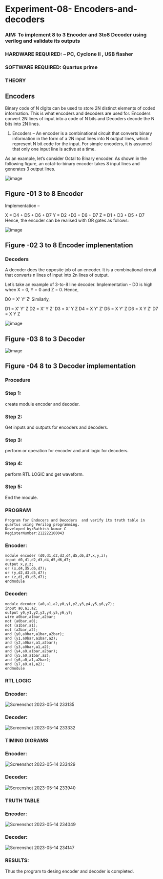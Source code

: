 # Experiment-08- Encoders-and-decoders 
### AIM: To implement 8 to 3 Encoder and  3to8 Decoder using verilog and validate its outputs
### HARDWARE REQUIRED:  – PC, Cyclone II , USB flasher
### SOFTWARE REQUIRED:   Quartus prime
### THEORY 

## Encoders
Binary code of N digits can be used to store 2N distinct elements of coded information. This is what encoders and decoders are used for. Encoders convert 2N lines of input into a code of N bits and Decoders decode the N bits into 2N lines.

1. Encoders –
An encoder is a combinational circuit that converts binary information in the form of a 2N input lines into N output lines, which represent N bit code for the input. For simple encoders, it is assumed that only one input line is active at a time.

As an example, let’s consider Octal to Binary encoder. As shown in the following figure, an octal-to-binary encoder takes 8 input lines and generates 3 output lines.

![image](https://user-images.githubusercontent.com/36288975/171543588-bc0746df-a173-4b35-989e-5fb7d385fe8a.png)
## Figure -01 3 to 8 Encoder 


Implementation –

X = D4 + D5 + D6 + D7
Y = D2 +D3 + D6 + D7
Z = D1 + D3 + D5 + D7 
Hence, the encoder can be realised with OR gates as follows:


![image](https://user-images.githubusercontent.com/36288975/171543740-68403b82-aa93-4c98-9343-f32b14885a2e.png)
## Figure -02 3 to 8 Encoder implenentation 

 ### Decoders 
A decoder does the opposite job of an encoder. It is a combinational circuit that converts n lines of input into 2n lines of output.

Let’s take an example of 3-to-8 line decoder.
Implementation –
D0 is high when X = 0, Y = 0 and Z = 0. Hence,

D0 = X’ Y’ Z’ 
Similarly,

D1 = X’ Y’ Z
D2 = X’ Y Z’
D3 = X’ Y Z
D4 = X Y’ Z’
D5 = X Y’ Z
D6 = X Y Z’
D7 = X Y Z 


![image](https://user-images.githubusercontent.com/36288975/171543978-ee2d0671-2846-40a1-8705-507fd6287a49.png)
## Figure -03 8 to 3 Decoder 



![image](https://user-images.githubusercontent.com/36288975/171543866-5a6eace6-8683-49d7-9c4f-a7cb30ec3035.png)
## Figure -04 8 to 3 Decoder implementation 

### Procedure
### Step 1: 
create module encoder and decoder.

### Step 2: 
Get inputs and outputs for encoders and decoders.

### Step 3: 
perform or operation for encoder and and logic for decoders.

### Step 4: 
perform RTL LOGIC and get waveform.

### Step 5: 
End the module.



### PROGRAM 
```
Program for Endocers and Decoders  and verify its truth table in quartus using Verilog programming.
Developed by:Rathish kumar C
RegisterNumber:212222100043
```
### Encoder:
```
module encoder (d0,d1,d2,d3,d4,d5,d6,d7,x,y,z);
input d0,d1,d2,d3,d4,d5,d6,d7;
output x,y,z;
or (x,d4,d5,d6,d7);
or (y,d2,d3,d5,d7);
or (z,d1,d3,d5,d7);
endmodule
```

### Decoder:
```
module decoder (a0,a1,a2,y0,y1,y2,y3,y4,y5,y6,y7);
input a0,a1,a2;
output y0,y1,y2,y3,y4,y5,y6,y7;
wire a0bar,a1bar,a2bar;
not (a0bar,a0);
not (a1bar,a1);
not (a2bar,a2);
and (y0,a0bar,a1bar,a2bar);
and (y1,a0bar,a1bar,a2);
and (y2,a0bar,a1,a2bar);
and (y3,a0bar,a1,a2);
and (y4,a0,a1bar,a2bar);
and (y5,a0,a1bar,a2);
and (y6,a0,a1,a2bar);
and (y7,a0,a1,a2);
endmodule
```

### RTL LOGIC  
### Encoder:
![Screenshot 2023-05-14 233135](https://github.com/Gokul0117/Experiment-08-Encoders-and-decoders-/assets/121165938/4ea06922-da7c-499e-a13d-26852ed340f7)






### Decoder:
![Screenshot 2023-05-14 233332](https://github.com/Gokul0117/Experiment-08-Encoders-and-decoders-/assets/121165938/aa2851d3-e96f-439a-892c-e7bb68997655)


### TIMING DIGRAMS  
### Encoder:
![Screenshot 2023-05-14 233429](https://github.com/Gokul0117/Experiment-08-Encoders-and-decoders-/assets/121165938/bfa453b2-109a-4e6c-b948-b9cff99d9aea)




### Decoder:
![Screenshot 2023-05-14 233940](https://github.com/Gokul0117/Experiment-08-Encoders-and-decoders-/assets/121165938/a59867e7-2a92-4861-93ff-430f480a372c)

### TRUTH TABLE 
### Encoder:
![Screenshot 2023-05-14 234049](https://github.com/Gokul0117/Experiment-08-Encoders-and-decoders-/assets/121165938/23381e88-0ae5-459c-9b2f-e569e3aa7824)
### Decoder:
![Screenshot 2023-05-14 234147](https://github.com/Gokul0117/Experiment-08-Encoders-and-decoders-/assets/121165938/73bcd837-1c0c-4eb6-9347-b4f328cfe68d)






### RESULTS:
Thus the program to desing encoder and decoder is completed.
